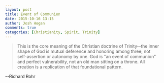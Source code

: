 ```yaml
---
layout: post
title: Event of Communion
date: 2015-10-16 13:15
author: Josh Hogan
comments: true
categories: [Christianity, Spirit, Trinity]
---
```

<blockquote>This is the core meaning of the Christian doctrine of Trinity--the inner shape of God is mutual deference and honoring among three, not self-assertion or autonomy by one. God is "an event of communion" and perfect vulnerability, not an old man sitting on a throne. All creation is a replication of that foundational pattern.</blockquote>
--Richard Rohr
